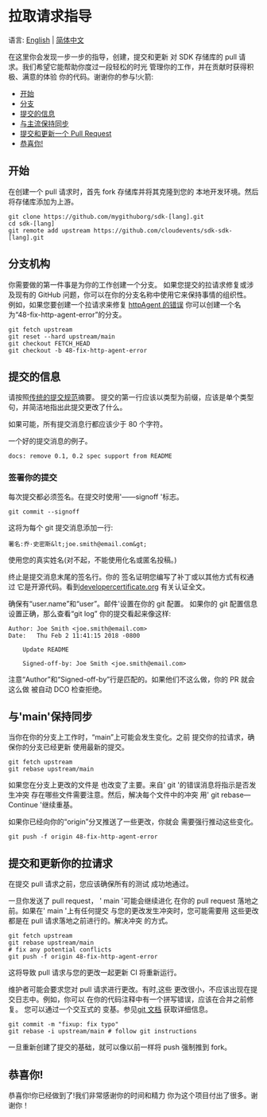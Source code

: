 # 拉取请求指导

语言: [English](../../docs/SDK-maintainer-guidelines.md) | [简体中文](SDK-PR-guidelines.md)

<!-- no verify-specs -->

在这里你会发现一步一步的指导，创建，提交和更新
对 SDK 存储库的 pull 请求。我们希望它能帮助你度过一段轻松的时光
管理你的工作，并在贡献时获得积极、满意的体验
你的代码。谢谢你的参与!火箭:

- [开始](#开始)
- [分支](#分支机构)
- [提交的信息](#提交的信息)
- [与主流保持同步](#与main保持同步)
- [提交和更新一个 Pull Request](#提交和更新你的拉请求)
- [恭喜你!](#恭喜你)

## 开始

在创建一个 pull 请求时，首先 fork 存储库并将其克隆到您的
本地开发环境。然后将存储库添加为上游。

```console
git clone https://github.com/mygithuborg/sdk-[lang].git
cd sdk-[lang]
git remote add upstream https://github.com/cloudevents/sdk-sdk-[lang].git
```

## 分支机构

你需要做的第一件事是为你的工作创建一个分支。
如果您提交的拉请求修复或涉及现有的
GitHub 问题，你可以在你的分支名称中使用它来保持事情的组织性。
例如，如果您要创建一个拉请求来修复
[httpAgent 的错误](https://github.com/cloudevents/sdk-javascript/issues/48)
你可以创建一个名为“48-fix-http-agent-error”的分支。

```console
git fetch upstream
git reset --hard upstream/main
git checkout FETCH_HEAD
git checkout -b 48-fix-http-agent-error
```

## 提交的信息

请按照[传统的提交规范](https://www.conventionalcommits.org/en/v1.0.0/)摘要。
提交的第一行应该以类型为前缀，应该是单个类型句，并简洁地指出此提交更改了什么。

如果可能，所有提交消息行都应该少于 80 个字符。

一个好的提交消息的例子。

```log
docs: remove 0.1, 0.2 spec support from README
```

### 签署你的提交

每次提交都必须签名。在提交时使用'——signoff '标志。

```console
git commit --signoff
```

这将为每个 git 提交消息添加一行:

    署名:乔·史密斯&lt;joe.smith@email.com&gt;

使用您的真实姓名(对不起，不能使用化名或匿名投稿。)

终止是提交消息末尾的签名行。你的
签名证明您编写了补丁或以其他方式有权通过
它是开源代码。看到[developercertificate.org](http://developercertificate.org/)
有关认证全文。

确保有“user.name”和“user”。邮件'设置在你的 git 配置。
如果你的 git 配置信息设置正确，那么查看“git log”
你的提交看起来像这样:

```
Author: Joe Smith <joe.smith@email.com>
Date:   Thu Feb 2 11:41:15 2018 -0800

    Update README

    Signed-off-by: Joe Smith <joe.smith@email.com>
```

注意“Author”和“Signed-off-by”行是匹配的。如果他们不这么做，你的 PR 就会这么做
被自动 DCO 检查拒绝。

## 与'main'保持同步

当你在你的分支上工作时，“main”上可能会发生变化。之前
提交你的拉请求，确保你的分支已经更新
使用最新的提交。

```console
git fetch upstream
git rebase upstream/main
```

如果您在分支上更改的文件是
也改变了主要。来自' git '的错误消息将指示是否发生冲突
存在哪些文件需要注意。然后，解决每个文件中的冲突
用' git rebase—Continue '继续重基。

如果你已经向你的“origin”分叉推送了一些更改，你就会
需要强行推动这些变化。

```console
git push -f origin 48-fix-http-agent-error
```

## 提交和更新你的拉请求

在提交 pull 请求之前，您应该确保所有的测试
成功地通过。

一旦你发送了 pull request， ' main '可能会继续进化
在你的 pull request 落地之前。如果在' main '上有任何提交
与您的更改发生冲突时，您可能需要用
这些更改都是在 pull 请求落地之前进行的。解决冲突
的方式。

```console
git fetch upstream
git rebase upstream/main
# fix any potential conflicts
git push -f origin 48-fix-http-agent-error
```

这将导致 pull 请求与您的更改一起更新
CI 将重新运行。

维护者可能会要求您对 pull 请求进行更改。有时,这些
更改很小，不应该出现在提交日志中。例如，你可以
在你的代码注释中有一个拼写错误，应该在合并之前修复。
您可以通过一个交互式的
变基。参见[git 文档](https://git-scm.com/book/en/v2/Git-Tools-Rewriting-History)
获取详细信息。

```console
git commit -m "fixup: fix typo"
git rebase -i upstream/main # follow git instructions
```

一旦重新创建了提交的基础，就可以像以前一样将 push 强制推到 fork。

## 恭喜你!

恭喜你!你已经做到了!我们非常感谢你的时间和精力
你为这个项目付出了很多。谢谢你！
